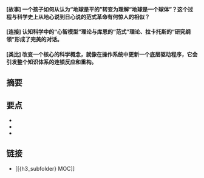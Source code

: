 #### [故事] 一个孩子如何从认为“地球是平的”转变为理解“地球是一个球体”？这个过程与科学史上从地心说到日心说的范式革命有何惊人的相似？


#### [连接] 认知科学中的“心智模型”理论与库恩的“范式”理论、拉卡托斯的“研究纲领”形成了完美的对话。


#### [类比] 改变一个核心的科学概念，就像在操作系统中更新一个底层驱动程序，它会引发整个知识体系的连锁反应和重构。


## 摘要


## 要点

- 
- 
- 

## 链接

- [[{h3_subfolder} MOC]]
